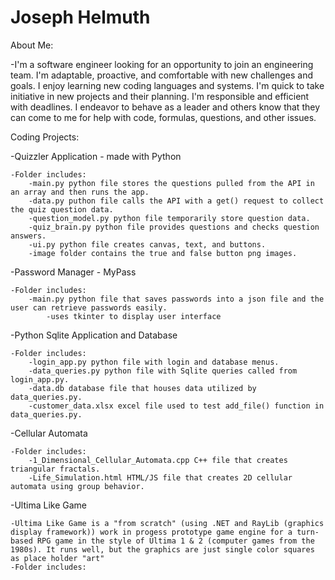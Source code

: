 # Joseph Helmuth


About Me:

-I'm a software engineer looking for an opportunity to join an engineering team. I'm adaptable, proactive, and comfortable with new challenges and goals. I enjoy learning new coding languages and systems. I'm quick to take initiative in new projects and their planning. I'm responsible and efficient with deadlines. I endeavor to behave as a leader and others know that they can come to me for help with code, formulas, questions, and other issues. 


Coding Projects:


-Quizzler Application - made with Python

    -Folder includes:
        -main.py python file stores the questions pulled from the API in an array and then runs the app.
        -data.py puthon file calls the API with a get() request to collect the quiz question data.
        -question_model.py python file temporarily store question data.
        -quiz_brain.py python file provides questions and checks question answers.
        -ui.py python file creates canvas, text, and buttons.
        -image folder contains the true and false button png images.


-Password Manager - MyPass

    -Folder includes:
        -main.py python file that saves passwords into a json file and the user can retrieve passwords easily.
            -uses tkinter to display user interface


-Python Sqlite Application and Database 

    -Folder includes:
        -login_app.py python file with login and database menus.
        -data_queries.py python file with Sqlite queries called from login_app.py.
        -data.db database file that houses data utilized by data_queries.py.
        -customer_data.xlsx excel file used to test add_file() function in data_queries.py.


-Cellular Automata

    -Folder includes:
        -1_Dimensional_Cellular_Automata.cpp C++ file that creates triangular fractals.
        -Life_Simulation.html HTML/JS file that creates 2D cellular automata using group behavior.


-Ultima Like Game

    -Ultima Like Game is a "from scratch" (using .NET and RayLib (graphics display framework)) work in progess prototype game engine for a turn-based RPG game in the style of Ultima 1 & 2 (computer games from the 1980s). It runs well, but the graphics are just single color squares as place holder "art"
    -Folder includes:
        
